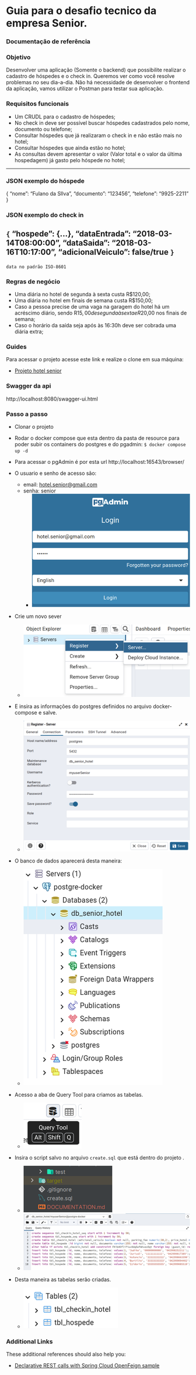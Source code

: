 # Guia para o desafio tecnico da empresa Senior.

### Documentação de referência

### Objetivo
Desenvolver uma aplicação (Somente o backend) que possibilite realizar o cadastro de
hóspedes e o check in.
Queremos ver como você resolve problemas no seu dia-a-dia. Não há necessidade de
desenvolver o frontend da aplicação, vamos utilizar o Postman para testar sua aplicação.

### Requisitos funcionais
- Um CRUDL para o cadastro de hóspedes;
- No check in deve ser possível buscar hóspedes cadastrados pelo nome, documento
ou telefone;
- Consultar hóspedes que já realizaram o check in e não estão mais no hotel;
- Consultar hóspedes que ainda estão no hotel;
- As consultas devem apresentar o valor (Valor total e o valor da última hospedagem)
já gasto pelo hóspede no hotel;
---------
### JSON exemplo do hóspede
{
 “nome”: “Fulano da SIlva”,
 “documento”: “123456”,
 “telefone”: “9925-2211”
}
### JSON exemplo do check in
`{`
“hospede”: {...},
“dataEntrada”: “2018-03-14T08:00:00”,
“dataSaida”: “2018-03-16T10:17:00”,
“adicionalVeiculo”: false/true
`}`
--------------
`data no padrão ISO-8601`
  ### Regras de negócio
  - Uma diária no hotel de segunda à sexta custa R$120,00;
  - Uma diária no hotel em finais de semana custa R$150,00;
  - Caso a pessoa precise de uma vaga na garagem do hotel há um acréscimo diário,
  sendo R$15,00 de segunda à sexta e R$20,00 nos finais de semana;
  - Caso o horário da saída seja após às 16:30h deve ser cobrada uma diária extra;

### Guides
Para acessar o projeto acesse este link e realize o clone em sua máquina:

* [Projeto hotel senior](https://github.com/LucasDev13/hotel-senior)

### Swagger da api
http://localhost:8080/swagger-ui.html

### Passo a passo
- Clonar o projeto
- Rodar o docker compose que esta dentro da pasta de resource para poder subir os containers do postgres
e do pgadmin: `$ docker compose up -d`
- Para acessar o pgAdmin é por esta url http://localhost:16543/browser/
- O usuario e senho de acesso são:
  - email: hotel.senior@gmail.com
  - senha: senior
    * ![img_1.png](img_1.png)
  
- Crie um novo sever
  * ![img_2.png](img_2.png)
- E insira as informações do postgres definidos no arquivo docker-compose e salve.
  * ![img.png](img.png)

- O banco de dados aparecerá desta maneira:
  * ![img_3.png](img_3.png)
- Acesso a aba de Query Tool para criamos as tabelas.
  * ![img_4.png](img_4.png)
- Insira o script salvo no arquivo `create.sql` que está dentro do projeto .
  * ![img_5.png](img_5.png)
  * ![img_6.png](img_6.png)

- Desta maneira as tabelas serão criadas.
  * ![img_7.png](img_7.png)


### Additional Links
These additional references should also help you:

* [Declarative REST calls with Spring Cloud OpenFeign sample](https://github.com/spring-cloud-samples/feign-eureka)

